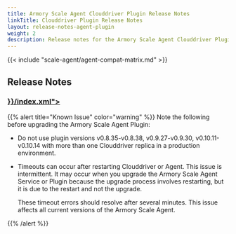 ```yaml
---
title: Armory Scale Agent Clouddriver Plugin Release Notes
linkTitle: Clouddriver Plugin Release Notes
layout: release-notes-agent-plugin
weight: 2
description: Release notes for the Armory Scale Agent Clouddriver Plugin. The plugin runs as part of your Armory CD or Spinnaker instance and communicates with the Armory Scale Agent service.
---
```


{{< include "scale-agent/agent-compat-matrix.md" >}}

## Release Notes
<h3><a class="fas fa-rss" target="_blank" href="{{< ref "/scale-agent/release-notes/agent-plugin" >}}/index.xml"></a></h3>

{{% alert title="Known Issue" color="warning" %}}
Note the following before upgrading the Armory Scale Agent Plugin:

* Do not use plugin versions v0.8.35-v0.8.38, v0.9.27-v0.9.30, v0.10.11-v0.10.14 with more than one Clouddriver replica in a production environment.

* Timeouts can occur after restarting Clouddriver or Agent. This issue is intermittent. It may occur when you upgrade the Armory Scale Agent Service or Plugin because the upgrade process involves restarting, but it is due to the restart and not the upgrade.

   These timeout errors should resolve after several minutes. This issue affects all current versions of the Armory Scale Agent.

{{% /alert %}}

